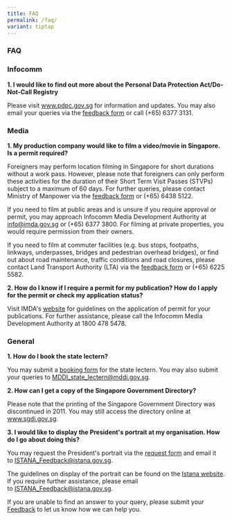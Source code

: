 ```yaml
---
title: FAQ
permalink: /faq/
variant: tiptap
---
```

<h3><strong>FAQ</strong></h3>
<h3>Infocomm</h3>
<p><strong>1. I would like to find out more about the Personal Data Protection Act/Do-Not-Call Registry</strong>
</p>
<p>Please visit&nbsp;<a href="https://www.pdpc.gov.sg/" rel="noopener noreferrer nofollow" target="_blank">www.pdpc.gov.sg</a>&nbsp;for information
and updates. You may also email your queries via the <a href="https://form.gov.sg/#!/5dfae076c00ae200190b39c5" rel="noopener nofollow" target="_blank">feedback form</a>&nbsp;or
call (+65) 6377 3131.</p>
<h3>Media</h3>
<p><strong>1. My production company would like to film a video/movie in Singapore. Is a permit required?</strong>
</p>
<p>Foreigners may perform location filming in Singapore for short durations
without a work pass. However, please note that foreigners can only perform
these activities for the duration of their Short Term Visit Passes (STVPs)
subject to a maximum of 60 days. For further queries, please contact Ministry
of Manpower via the <a href="https://service2.mom.gov.sg/efeedback/Forms/efeedback.aspx" rel="noopener nofollow" target="_blank">feedback form</a>&nbsp;or
(+65) 6438 5122.</p>
<p>If you need to film at public areas and is unsure if you require approval
or permit, you may approach Infocomm Media Development Authority at <a href="mailto:info@imda.gov.sg" rel="noopener noreferrer nofollow" target="_blank">info@imda.gov.sg</a>&nbsp;or
(+65) 6377 3800. For filming at private properties, you would require permission
from their owners.</p>
<p>If you need to film at commuter facilities (e.g. bus stops, footpaths,
linkways, underpasses, bridges and pedestrian overhead bridges), or find
out about road maintenance, traffic conditions and road closures, please
contact Land Transport Authority (LTA) via the <a href="https://www.lta.gov.sg/content/ltagov/en/contact_us.html#contact_form" rel="noopener nofollow" target="_blank">feedback form</a>&nbsp;or
(+65) 6225 5582.</p>
<p><strong>2. How do I know if I require a permit for my publication? How do I apply for the permit or check my application status?</strong>
</p>
<p>Visit IMDA's <a href="https://www.imda.gov.sg/regulations-and-licensing-listing/newspaper-permit" rel="noopener nofollow" target="_blank">website</a>&nbsp;for
guidelines on the application of permit for your publications. For further
assistance, please call the Infocomm Media Development Authority at 1800
478 5478.</p>
<h3>General</h3>
<p><strong>1. How do I book the state lectern?</strong>
</p>
<p>You may submit a <a href="https://go.gov.sg/mcistatelectern" rel="noopener nofollow" target="_blank">booking form</a> for
the state lectern. You may also submit your queries to <a href="MDDI_state_lectern@mddi.gov.sg" rel="noopener noreferrer nofollow" target="_blank">MDDI_state_lectern@mddi.gov.sg</a>.</p>
<p><strong>2. How can I get a copy of the Singapore Government Directory?</strong>
</p>
<p>Please note that the printing of the Singapore Government Directory was
discontinued in 2011. You may still access the directory online at&nbsp;
<a href="https://www.sgdi.gov.sg/" rel="noopener noreferrer nofollow" target="_blank">www.sgdi.gov.sg</a>.</p>
<p><strong>3. I would like to display the President's portrait at my organisation. How do I go about doing this?</strong>
</p>
<p>You may request the President's portrait via the <a href="https://www.istana.gov.sg/-/media/Istana/The-President/Presidents-Portrait-And-Insignia/Portrait/Request_Form_Presidential_Portraits_V1.docx?la=en&amp;hash=75BA3C21572BDC497B0064D32B88594F8584FEF1" rel="noopener nofollow" target="_blank">request form</a>&nbsp;and
email it to&nbsp;<a href="mailto:ISTANA_Feedback@istana.gov.sg" rel="noopener noreferrer nofollow" target="_blank">ISTANA_Feedback@istana.gov.sg</a>.</p>
<p>The guidelines on display of the portrait can be found on the <a href="https://www.istana.gov.sg/The-President/Presidents-Portrait-and-Insignia/Portrait" rel="noopener nofollow" target="_blank">Istana website</a>.
If you require further assistance, please email to&nbsp;<a href="mailto:ISTANA_Feedback@istana.gov.sg" rel="noopener noreferrer nofollow" target="_blank">ISTANA_Feedback@istana.gov.sg</a>.</p>
<p>If you are unable to find an answer to your query, please submit your&nbsp;
<a href="https://form.gov.sg/66695a32cf3daf735178a6f1" rel="noopener noreferrer nofollow" target="_blank">Feedback</a>&nbsp;to let us know how we can help you.</p>